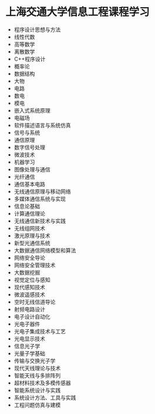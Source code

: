 # 上海交通大学信息工程课程学习

* 程序设计思想与方法
* 线性代数
* 高等数学
* 离散数学
* C++程序设计
* 概率论
* 数据结构
* 大物
* 电路
* 数电
* 模电
* 嵌入式系统原理
* 电磁场
* 软件描述语言与系统仿真
* 信号与系统
* 通信原理
* 数字信号处理
* 微波技术
* 机器学习
* 图像处理与通信
* 光纤通信
* 通信基本电路
* 无线通信原理与移动网络
* 多媒体通信系统与实现
* 信息论基础
* 计算通信理论
* 无线通信新技术与实践
* 无线组网技术
* 激光原理与技术
* 新型光通信系统
* 大数据通信网络模型和算法
* 网络安全导论
* 网络安全管理技术
* 大数据挖掘
* 视觉定位与感知
* 现代感知技术
* 微波遥感技术
* 空时无线信道导论
* 射频电路设计
* 电子设计自动化
* 光电子器件
* 光电子集成技术与工艺
* 光电显示技术
* 信息光子学
* 光量子学基础
* 传输与交换光子学
* 现代天线理论与技术
* 智能天线与多排阵列
* 超材料技术及多模传感器
* 智能系统设计与实践
* 系统设计方法、工具与实践
* 工程问题仿真与建模



































